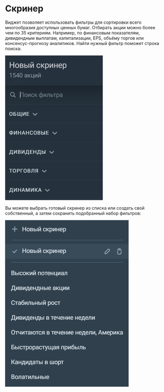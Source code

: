 # Скринер 
Виджет позволяет использовать фильтры для сортировки всего многообразия доступных ценных бумаг. Отбирать акции можно более чем по 35 критериям. Например, по финансовым показателям, дивидендным выплатам, капитализации, EPS, объёму торгов или консенсус-прогнозу аналитиков. Найти нужный фильтр поможет строка поиска: 

![alt text](screener_look.png) 

Вы можете выбрать готовый скринер из списка или создать свой собственный, а затем сохранить подобранный набор фильтров: 

![alt text](screener_ready.png) 
